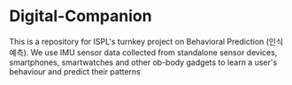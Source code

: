# Digital-Companion
This is a repository for ISPL's turnkey project on Behavioral Prediction (인식예측). We use IMU sensor data collected from standalone sensor devices, smartphones, smartwatches and other ob-body gadgets to learn a user's behaviour and predict their patterns 
